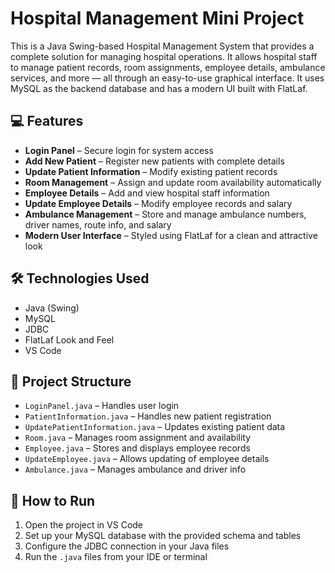 # Hospital Management Mini Project

This is a Java Swing-based Hospital Management System that provides a complete solution for managing hospital operations. It allows hospital staff to manage patient records, room assignments, employee details, ambulance services, and more — all through an easy-to-use graphical interface. It uses MySQL as the backend database and has a modern UI built with FlatLaf.

## 💻 Features

- **Login Panel** – Secure login for system access
- **Add New Patient** – Register new patients with complete details
- **Update Patient Information** – Modify existing patient records
- **Room Management** – Assign and update room availability automatically
- **Employee Details** – Add and view hospital staff information
- **Update Employee Details** – Modify employee records and salary
- **Ambulance Management** – Store and manage ambulance numbers, driver names, route info, and salary
- **Modern User Interface** – Styled using FlatLaf for a clean and attractive look

## 🛠️ Technologies Used

- Java (Swing)
- MySQL
- JDBC
- FlatLaf Look and Feel
- VS Code

## 📂 Project Structure

- `LoginPanel.java` – Handles user login
- `PatientInformation.java` – Handles new patient registration
- `UpdatePatientInformation.java` – Updates existing patient data
- `Room.java` – Manages room assignment and availability
- `Employee.java` – Stores and displays employee records
- `UpdateEmployee.java` – Allows updating of employee details
- `Ambulance.java` – Manages ambulance and driver info

## 🔗 How to Run

1. Open the project in VS Code
2. Set up your MySQL database with the provided schema and tables
3. Configure the JDBC connection in your Java files
4. Run the `.java` files from your IDE or terminal

